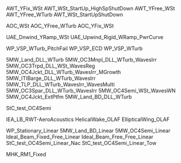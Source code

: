 AWT_YFix_WSt
AWT_WSt_StartUp_HighSpShutDown
AWT_YFree_WSt
AWT_YFree_WTurb
AWT_WSt_StartUpShutDown

AOC_WSt
AOC_YFree_WTurb
AOC_YFix_WSt

UAE_Dnwind_YRamp_WSt
UAE_Upwind_Rigid_WRamp_PwrCurve

WP_VSP_WTurb_PitchFail
WP_VSP_ECD
WP_VSP_WTurb

5MW_Land_DLL_WTurb
5MW_OC3Mnpl_DLL_WTurb_WavesIrr
5MW_OC3Trpd_DLL_WSt_WavesReg
5MW_OC4Jckt_DLL_WTurb_WavesIrr_MGrowth
5MW_ITIBarge_DLL_WTurb_WavesIrr
5MW_TLP_DLL_WTurb_WavesIrr_WavesMulti
5MW_OC3Spar_DLL_WTurb_WavesIrr
5MW_OC4Semi_WSt_WavesWN
5MW_OC4Jckt_ExtPtfm
5MW_Land_BD_DLL_WTurb

StC_test_OC4Semi

IEA_LB_RWT-AeroAcoustics
HelicalWake_OLAF
EllipticalWing_OLAF

WP_Stationary_Linear
5MW_Land_BD_Linear
5MW_OC4Semi_Linear
Ideal_Beam_Fixed_Free_Linear
Ideal_Beam_Free_Free_Linear
StC_test_OC4Semi_Linear_Nac
StC_test_OC4Semi_Linear_Tow

MHK_RM1_Fixed
